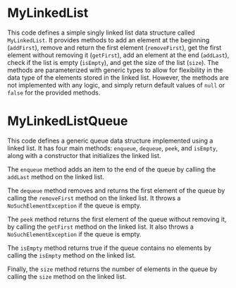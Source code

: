 # MyLinkedList
This code defines a simple singly linked list data structure called `MyLinkedList`. It provides methods to add an element at the beginning (`addFirst`), remove and return the first element (`removeFirst`), get the first element without removing it (`getFirst`), add an element at the end (`addLast`), check if the list is empty (`isEmpty`), and get the size of the list (`size`). The methods are parameterized with generic types to allow for flexibility in the data type of the elements stored in the linked list. However, the methods are not implemented with any logic, and simply return default values of `null` or `false` for the provided methods.
# MyLinkedListQueue
This code defines a generic queue data structure implemented using a linked list. It has four main methods: `enqueue`, `dequeue`, `peek`, and `isEmpty`, along with a constructor that initializes the linked list.

The `enqueue` method adds an item to the end of the queue by calling the `addLast` method on the linked list.

The `dequeue` method removes and returns the first element of the queue by calling the `removeFirst` method on the linked list. It throws a `NoSuchElementException` if the queue is empty.

The `peek` method returns the first element of the queue without removing it, by calling the `getFirst` method on the linked list. It also throws a `NoSuchElementException` if the queue is empty.

The `isEmpty` method returns true if the queue contains no elements by calling the `isEmpty` method on the linked list.

Finally, the `size` method returns the number of elements in the queue by calling the `size` method on the linked list.